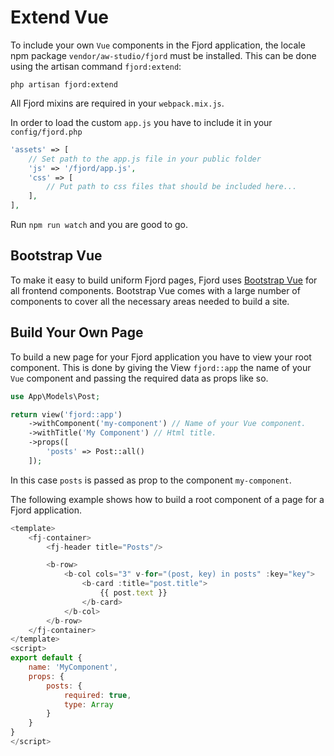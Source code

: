 # Extend Vue

To include your own `Vue` components in the Fjord application, the locale npm package `vendor/aw-studio/fjord` must be installed. This can be done using the artisan command `fjord:extend`:

```shell
php artisan fjord:extend
```

All Fjord mixins are required in your `webpack.mix.js`.

In order to load the custom `app.js` you have to include it in your `config/fjord.php`

```php
'assets' => [
    // Set path to the app.js file in your public folder
    'js' => '/fjord/app.js',
    'css' => [
        // Put path to css files that should be included here...
    ],
],
```

Run `npm run watch` and you are good to go.

## Bootstrap Vue

To make it easy to build uniform Fjord pages, Fjord uses [Bootstrap Vue](https://bootstrap-vue.org/docs/components) for all frontend components. Bootstrap Vue comes with a large number of components to cover all the necessary areas needed to build a site.

## Build Your Own Page

To build a new page for your Fjord application you have to view your root component. This is done by giving the View `fjord::app` the name of your `Vue` component and passing the required data as props like so.

```php
use App\Models\Post;

return view('fjord::app')
    ->withComponent('my-component') // Name of your Vue component.
    ->withTitle('My Component') // Html title.
    ->props([
        'posts' => Post::all()
    ]);
```

In this case `posts` is passed as prop to the component `my-component`.

The following example shows how to build a root component of a page for a Fjord application.

```javascript
<template>
    <fj-container>
        <fj-header title="Posts"/>

        <b-row>
            <b-col cols="3" v-for="(post, key) in posts" :key="key">
                <b-card :title="post.title">
                    {{ post.text }}
                </b-card>
            </b-col>
        </b-row>
    </fj-container>
</template>
<script>
export default {
    name: 'MyComponent',
    props: {
        posts: {
            required: true,
            type: Array
        }
    }
}
</script>
```

